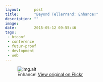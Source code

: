 ```yaml
---
layout:      post
title:       "Beyond Tellerrand: Enhance!"
description: ""
image:
date:        2015-05-12 09:55:46
tags:
 - btconf
 - conference
 - futur-proof
 - devlopment
 - web
---
```


<figure>
  <img src="img.src" alt="img.alt">
  <figcaption>Enhance! <a href="img.url">View original on Flickr</a></figcaption>
</figure>
